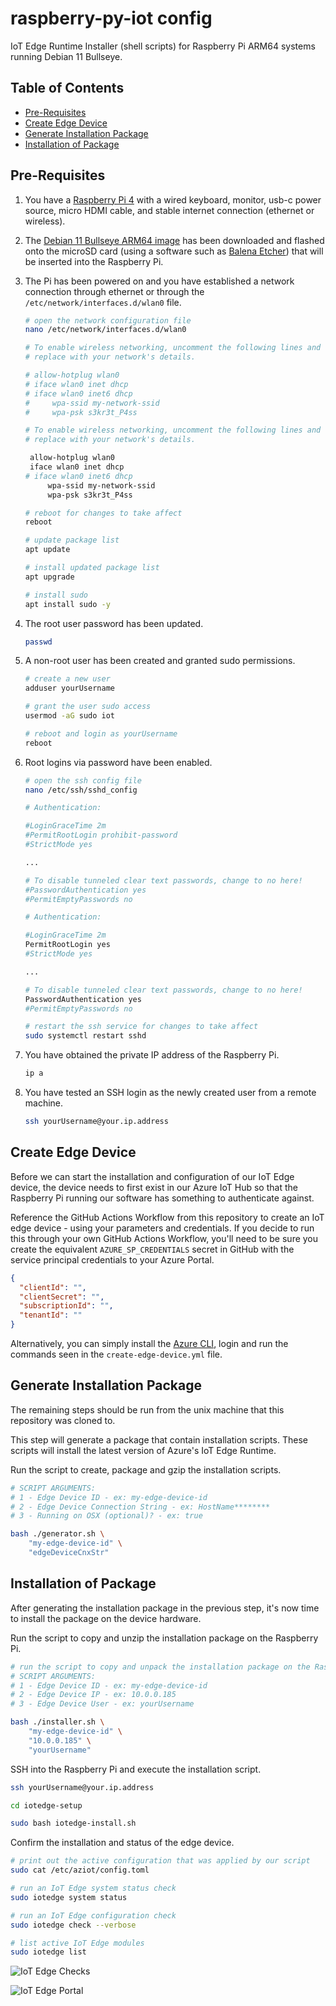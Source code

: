 # raspberry-py-iot config

IoT Edge Runtime Installer (shell scripts) for Raspberry Pi ARM64 systems running Debian 11 Bullseye.

## Table of Contents

- [Pre-Requisites](#pre-requisites)
- [Create Edge Device](#create-edge-device)
- [Generate Installation Package](#generate-installation-package)
- [Installation of Package](#installation-of-package)

## Pre-Requisites

1. You have a [Raspberry Pi 4](https://www.raspberrypi.com/products/raspberry-pi-4-model-b/) with a wired keyboard, monitor, usb-c power source, micro HDMI cable, and stable internet connection (ethernet or wireless).

2. The [Debian 11 Bullseye ARM64 image](https://www.debian.org/distrib/netinst) has been downloaded and flashed onto the microSD card (using a software such as [Balena Etcher](https://www.balena.io/etcher/)) that will be inserted into the Raspberry Pi.

3. The Pi has been powered on and you have established a network connection through ethernet or through the `/etc/network/interfaces.d/wlan0` file.

   ```sh
   # open the network configuration file
   nano /etc/network/interfaces.d/wlan0
   ```

   ```sh
   # To enable wireless networking, uncomment the following lines and -naturally-
   # replace with your network's details.

   # allow-hotplug wlan0
   # iface wlan0 inet dhcp
   # iface wlan0 inet6 dhcp
   #     wpa-ssid my-network-ssid
   #     wpa-psk s3kr3t_P4ss
   ```

   ```sh
   # To enable wireless networking, uncomment the following lines and -naturally-
   # replace with your network's details.

    allow-hotplug wlan0
    iface wlan0 inet dhcp
   # iface wlan0 inet6 dhcp
        wpa-ssid my-network-ssid
        wpa-psk s3kr3t_P4ss
   ```

   ```sh
   # reboot for changes to take affect
   reboot

   # update package list
   apt update

   # install updated package list
   apt upgrade

   # install sudo
   apt install sudo -y
   ```

4. The root user password has been updated.

   ```sh
   passwd
   ```

5. A non-root user has been created and granted sudo permissions.

   ```sh
   # create a new user
   adduser yourUsername

   # grant the user sudo access
   usermod -aG sudo iot

   # reboot and login as yourUsername
   reboot
   ```

6. Root logins via password have been enabled.

   ```sh
   # open the ssh config file
   nano /etc/ssh/sshd_config
   ```

   ```sh
   # Authentication:

   #LoginGraceTime 2m
   #PermitRootLogin prohibit-password
   #StrictMode yes

   ...

   # To disable tunneled clear text passwords, change to no here!
   #PasswordAuthentication yes
   #PermitEmptyPasswords no
   ```

   ```sh
   # Authentication:

   #LoginGraceTime 2m
   PermitRootLogin yes
   #StrictMode yes

   ...

   # To disable tunneled clear text passwords, change to no here!
   PasswordAuthentication yes
   #PermitEmptyPasswords no
   ```

   ```sh
   # restart the ssh service for changes to take affect
   sudo systemctl restart sshd
   ```

7. You have obtained the private IP address of the Raspberry Pi.

   ```sh
   ip a
   ```

8. You have tested an SSH login as the newly created user from a remote machine.

   ```sh
   ssh yourUsername@your.ip.address
   ```

## Create Edge Device

Before we can start the installation and configuration of our IoT Edge device, the device needs to first exist in our Azure IoT Hub so that the Raspberry Pi running our software has something to authenticate against.

Reference the GitHub Actions Workflow from this repository to create an IoT edge device - using your parameters and credentials. If you decide to run this through your own GitHub Actions Workflow, you'll need to be sure you create the equivalent `AZURE_SP_CREDENTIALS` secret in GitHub with the service principal credentials to your Azure Portal.

```json
{
  "clientId": "",
  "clientSecret": "",
  "subscriptionId": "",
  "tenantId": ""
}
```

Alternatively, you can simply install the [Azure CLI](https://learn.microsoft.com/en-us/cli/azure/), login and run the commands seen in the `create-edge-device.yml` file.

## Generate Installation Package

The remaining steps should be run from the unix machine that this repository was cloned to.

This step will generate a package that contain installation scripts. These scripts will install the latest version of Azure's IoT Edge Runtime.

Run the script to create, package and gzip the installation scripts.

```sh
# SCRIPT ARGUMENTS:
# 1 - Edge Device ID - ex: my-edge-device-id
# 2 - Edge Device Connection String - ex: HostName********
# 3 - Running on OSX (optional)? - ex: true

bash ./generator.sh \
    "my-edge-device-id" \
    "edgeDeviceCnxStr"
```

## Installation of Package

After generating the installation package in the previous step, it's now time to install the package on the device hardware.

Run the script to copy and unzip the installation package on the Raspberry Pi.

```sh
# run the script to copy and unpack the installation package on the Raspberry Pi
# SCRIPT ARGUMENTS:
# 1 - Edge Device ID - ex: my-edge-device-id
# 2 - Edge Device IP - ex: 10.0.0.185
# 3 - Edge Device User - ex: yourUsername

bash ./installer.sh \
    "my-edge-device-id" \
    "10.0.0.185" \
    "yourUsername"
```

SSH into the Raspberry Pi and execute the installation script.

```sh
ssh yourUsername@your.ip.address

cd iotedge-setup

sudo bash iotedge-install.sh
```

Confirm the installation and status of the edge device.

```sh
# print out the active configuration that was applied by our script
sudo cat /etc/aziot/config.toml

# run an IoT Edge system status check
sudo iotedge system status

# run an IoT Edge configuration check
sudo iotedge check --verbose

# list active IoT Edge modules
sudo iotedge list
```

![IoT Edge Checks](../.github/assets/iotEdgeChecks.png)

![IoT Edge Portal](../.github/assets/iotEdgePortal.png)
